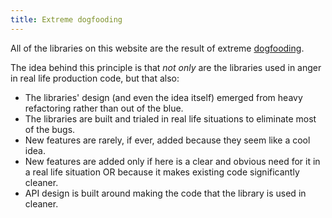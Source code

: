```yaml
---
title: Extreme dogfooding
---
```


All of the libraries on this website are the result of extreme [dogfooding](https://en.wikipedia.org/wiki/Eating_your_own_dog_food).

The idea behind this principle is that *not only* are the libraries used in anger in real life production code, but that also:

* The libraries' design (and even the idea itself) emerged from heavy refactoring rather than out of the blue.
* The libraries are built and trialed in real life situations to eliminate most of the bugs.
* New features are rarely, if ever, added because they seem like a cool idea.
* New features are added only if here is a clear and obvious need for it in a real life situation OR because it makes existing code significantly cleaner.
* API design is built around making the code that the library is used in cleaner.
